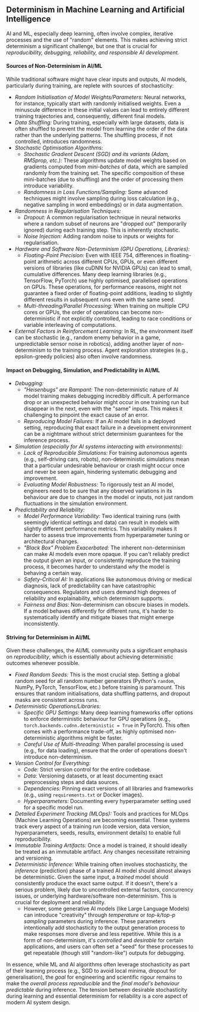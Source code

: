 
## Determinism in Machine Learning and Artificial Intelligence

AI and ML, especially deep learning, often involve complex, iterative processes and the use of
"random" elements. This makes achieving strict determinism a significant challenge, but one that
is crucial for *reproducibility, debugging, reliability, and responsible AI development.*


#### Sources of Non-Determinism in AI/ML

While traditional software might have clear inputs and outputs, AI models, particularly during
training, are replete with sources of stochasticity:

* *Random Initialisation of Model Weights/Parameters:* Neural networks, for instance, typically
  start with randomly initialised weights. Even a minuscule difference in these initial values
  can lead to entirely different training trajectories and, consequently, different final models.
* *Data Shuffling:* During training, especially with large datasets, data is often shuffled to
  prevent the model from learning the order of the data rather than the underlying patterns. The
  shuffling process, if not controlled, introduces randomness.
* *Stochastic Optimisation Algorithms:*
    * *Stochastic Gradient Descent (SGD) and its variants (Adam, RMSprop, etc.):* These algorithms
      update model weights based on gradients computed from *mini-batches* of data, which are sampled
      randomly from the training set. The specific composition of these mini-batches (due to shuffling)
      and the order of processing them introduce variability.
    * *Randomness in Loss Functions/Sampling:* Some advanced techniques might involve sampling during
      loss calculation (e.g., negative sampling in word embeddings) or in data augmentation.
* *Randomness in Regularisation Techniques:*
    * *Dropout:* A common regularisation technique in neural networks where a random subset of neurons
      are "dropped out" (temporarily ignored) during each training step. This is inherently stochastic.
    * *Noise Injection:* Adding random noise to inputs or weights for regularisation.
* *Hardware and Software Non-Determinism (GPU Operations, Libraries):*
    * *Floating-Point Precision:* Even with IEEE 754, differences in floating-point arithmetic across
      different CPUs, GPUs, or even different versions of libraries (like cuDNN for NVIDIA GPUs) can
      lead to small, cumulative differences. Many deep learning libraries (e.g., TensorFlow, PyTorch)
      use highly optimised, parallelised operations on GPUs. These operations, for performance reasons,
      might not guarantee a fixed order of floating-point additions, leading to slightly different results
      in subsequent runs even with the same seed.
    * *Multi-threading/Parallel Processing:* When training on multiple CPU cores or GPUs, the order of
      operations can become non-deterministic if not explicitly controlled, leading to race conditions
      or variable interleaving of computations.
* *External Factors in Reinforcement Learning:* In RL, the environment itself can be stochastic (e.g.,
  random enemy behavior in a game, unpredictable sensor noise in robotics), adding another layer of
  non-determinism to the training process. Agent exploration strategies (e.g., epsilon-greedy policies)
  also often involve randomness.


#### Impact on Debugging, Simulation, and Predictability in AI/ML

* *Debugging:*
    * *"Heisenbugs" are Rampant:* The non-deterministic nature of AI model training makes debugging
      incredibly difficult. A performance drop or an unexpected behavior might occur in one training
      run but disappear in the next, even with the "same" inputs. This makes it challenging to pinpoint
      the exact cause of an error.
    * *Reproducing Model Failures:* If an AI model fails in a deployed setting, reproducing that exact
      failure in a development environment can be a nightmare without strict determinism guarantees
      for the inference process.
* *Simulation (especially for AI systems interacting with environments):*
    * *Lack of Reproducible Simulations:* For training autonomous agents (e.g., self-driving cars, robots),
      non-deterministic simulations mean that a particular undesirable behaviour or crash might occur once
      and never be seen again, hindering systematic debugging and improvement.
    * *Evaluating Model Robustness:* To rigorously test an AI model, engineers need to be sure that any
      observed variations in its behaviour are due to changes in the model or inputs, not just random
      fluctuations in the simulation environment.
* *Predictability and Reliability:*
    * *Model Performance Variability:* Two identical training runs (with seemingly identical settings and
      data) can result in models with slightly different performance metrics. This variability makes it
      harder to assess true improvements from hyperparameter tuning or architectural changes.
    * *"Black Box" Problem Exacerbated:* The inherent non-determinism can make AI models even more opaque.
      If you can't reliably predict the output given an input, or consistently reproduce the training process,
      it becomes harder to understand *why* the model is behaving a certain way.
    * *Safety-Critical AI:* In applications like autonomous driving or medical diagnosis, lack of predictability
      can have catastrophic consequences. Regulators and users demand high degrees of reliability and
      explainability, which determinism supports.
    * *Fairness and Bias:* Non-determinism can obscure biases in models. If a model behaves differently for
      different runs, it's harder to systematically identify and mitigate biases that might emerge inconsistently.


#### Striving for Determinism in AI/ML

Given these challenges, the AI/ML community puts a significant emphasis on *reproducibility*,
which is essentially about achieving deterministic outcomes whenever possible.

* *Fixed Random Seeds:* This is the most crucial step. Setting a global random seed for all random number
  generators (Python's `random`, NumPy, PyTorch, TensorFlow, etc.) before training is paramount. This ensures
  that random initialisations, data shuffling patterns, and dropout masks are consistent across runs.
* *Deterministic Operations/Libraries:*
    * *Specific GPU Settings:* Many deep learning frameworks offer options to enforce deterministic behaviour
      for GPU operations (e.g., `torch.backends.cudnn.deterministic = True` in PyTorch). This often comes with
      a performance trade-off, as highly optimised non-deterministic algorithms might be faster.
    * *Careful Use of Multi-threading:* When parallel processing is used (e.g., for data loading), ensure that
      the order of operations doesn't introduce non-determinism.
* *Version Control for Everything:*
    * *Code:* Strict version control for the entire codebase.
    * *Data:* Versioning datasets, or at least documenting exact preprocessing steps and data sources.
    * *Dependencies:* Pinning exact versions of all libraries and frameworks (e.g., using `requirements.txt`
      or Docker images).
    * *Hyperparameters:* Documenting every hyperparameter setting used for a specific model run.
* *Detailed Experiment Tracking (MLOps):* Tools and practices for MLOps (Machine Learning Operations) are
  becoming essential. These systems track every aspect of a training run (code version, data version, hyperparameters,
  seeds, results, environment details) to enable full reproducibility.
* *Immutable Training Artifacts:* Once a model is trained, it should ideally be treated as an immutable artifact.
  Any changes necessitate retraining and versioning.
* *Deterministic Inference:* While training often involves stochasticity, the *inference* (prediction) phase of
  a trained AI model should almost always be deterministic. Given the same input, a *trained* model should consistently
  produce the exact same output. If it doesn't, there's a serious problem, likely due to uncontrolled external
  factors, concurrency issues, or underlying hardware/software non-determinism. This is crucial for deployment
  and reliability.
    * However, some generative AI models (like Large Language Models) can introduce "creativity" through *temperature*
      or *top-k/top-p sampling* parameters during inference. These parameters intentionally add stochasticity to the
      output generation process to make responses more diverse and less repetitive. While this is a form of non-determinism,
      it's *controlled* and *desirable* for certain applications, and users can often set a "seed" for these processes
      to get repeatable (though still "random-like") outputs for debugging.

In essence, while ML and AI algorithms often leverage stochasticity as part of their learning process
(e.g., SGD to avoid local minima, dropout for generalisation), the *goal* for engineering and scientific
rigour remains to make the *overall process reproducible* and the *final model's behaviour predictable* during
inference. The tension between desirable stochasticity during learning and essential determinism for
reliability is a core aspect of modern AI system design.

